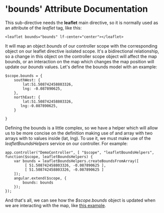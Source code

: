 'bounds' Attribute Documentation
==================================

This sub-directive needs the **leaflet** main directive, so it is normally used as an attribute of the *leaflet* tag, like this:

```
<leaflet bounds="bounds" lf-center="center"></leaflet>
```

It will map an object _bounds_ of our controller scope with the corresponding object on our leaflet directive isolated scope. It's a bidirectional relationship, so a change in this object on the controller scope object will affect the map bounds, or an interaction on the map which changes the map position will update our _bounds_ values. Let's define the bounds model with an example:

```
$scope.bounds = {
    southWest: {
        lat:51.508742458803326,
        lng: -0.087890625,
    },
    northEast: {
        lat:51.508742458803326,
       lng:-0.087890625,
    }

}
```

Defining the bounds is a little complex, so we have a helper which will allow us to be more concise on the definition making use of and array with two arrays with to values inside (lat, lng). To use it, we must make use of the _leafletBoundsHelpers_ service on our controller. For example:

```
app.controller("DemoController", [ "$scope", "leafletBoundsHelpers", function($scope, leafletBoundsHelpers) {
    var bounds = leafletBoundsHelpers.createBoundsFromArray([
         [ 51.508742458803326, -0.087890625 ],
         [ 51.508742458803326, -0.087890625 ]
    ]);
    angular.extend($scope, {
        bounds: bounds
    });
});
```

And that's all, we can see how the _$scope.bounds_ object is updated when we are interacting with the map, like [this example](http://ajsb85.github.io/angular-leaflet/examples/bounds-example.html).

